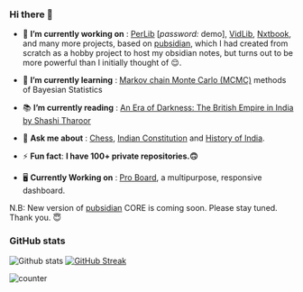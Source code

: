 ### Hi there 👋

<!--
**yoursamlan/yoursamlan** is a ✨[Nxtbook](https://nxtbook.netlify.app), an updated new version of _ ✨ repository because its `README.md` (this file) appears on your GitHub profile.

Here are some ideas to get you started:-->

- 🔭 **I’m currently working on** : [PerLib](https://perlib.netlify.app/) [*password:* demo], [VidLib](https://noobrook.netlify.app/), [Nxtbook](https://nxtbook.netlify.app), and many more projects, based on [pubsidian](https://github.com/yoursamlan/pubsidian), which I had created from scratch as a hobby project to host my obsidian notes, but turns out to be more powerful than I initially thought of 😌.
- 🌱 **I’m currently learning** : [Markov chain Monte Carlo (MCMC)](https://en.wikipedia.org/wiki/Markov_chain_Monte_Carlo) methods of Bayesian Statistics
- 📚 **I’m currently reading** : [An Era of Darkness: The British Empire in India by Shashi Tharoor](https://www.amazon.com/dp/B01M5EEINV/ref=dp-kindle-redirect?_encoding=UTF8&btkr=1)
- 💬 **Ask me about** : [Chess](https://lichess.org/@/NoTimeToDie_007), [Indian Constitution](https://legislative.gov.in/sites/default/files/COI.pdf) and [History of India](https://en.wikipedia.org/wiki/History_of_India#:~:text=The%20Mature%20Indus%20civilization%20flourished,Lothal%20in%20modern%2Dday%20India.).
- ⚡ **Fun fact**: **I have 100+ private repositories.🙃**

- 🖥️ **Currently Working on** : [Pro Board](https://proboard.netlify.app/), a multipurpose, responsive dashboard.

N.B: New version of [pubsidian](https://github.com/yoursamlan/pubsidian) CORE is coming soon. Please stay tuned. Thank you. 😇


### GitHub stats
![Github stats](https://github-readme-stats.vercel.app/api?username=yoursamlan&theme=algolia&show_icons=true&count_private=false&include_all_commits=true&)
[![GitHub Streak](http://github-readme-streak-stats.herokuapp.com?user=yoursamlan&theme=dark)](https://amlan.netlify.app)
<!--[![Top Langs](https://github-readme-stats.vercel.app/api/top-langs/?username=yoursamlan)](https://amlan.netlify.app)
[![trophy](https://github-profile-trophy.vercel.app/?username=yoursamlan&theme=darkhub)](https://amlan.netlify.app)-->

 <img src="https://profile-counter.glitch.me/yoursamlan/count.svg" alt="counter">

